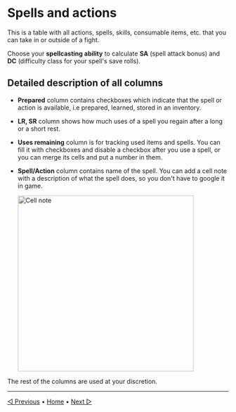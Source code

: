 # Spells and actions

This is a table with all
actions, spells, skills, consumable items, etc.
that you can take in or outside of a fight.

Choose your **spellcasting ability**
to calculate **SA** (spell attack bonus)
and **DC** (difficulty class for your spell's save rolls).

## Detailed description of all columns

- **Prepared** column contains checkboxes which indicate
  that the spell or action is available,
  i.e prepared, learned, stored in an inventory.

- **LR, SR** column shows how much uses of a spell
  you regain after a long or a short rest.

- **Uses remaining** column is for tracking used items
  and spells. You can fill it with checkboxes
  and disable a checkbox after you use a spell,
  or you can merge its cells and put a number in them.

- **Spell/Action** column contains name of the spell.
  You can add a cell note with a description of what
  the spell does, so you don't have to google it in game.
  
  <img alt="Cell note" src="https://user-images.githubusercontent.com/81165235/176010135-85f91181-ffe9-45ef-bd40-23677ba5ee43.png" width="400">

The rest of the columns are used at your discretion.

----

[◁ Previous](./03_features_and_notes.md) • [Home](../README.md) • [Next ▷](./05_weapons.md)
